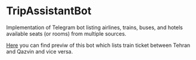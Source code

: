 # TripAssistantBot
Implementation of Telegram bot listing airlines, trains, buses, and hotels available seats (or rooms) from multiple sources.

[Here](https://t.me/MyTrainTicketAssistant_bot) you can find previw of this bot which lists train ticket between Tehran and Qazvin and vice versa.
